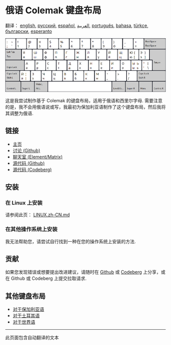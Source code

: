 # 俄语 Colemak 键盘布局

翻译： [english](README.md), [русский](README.ru.md), [español](README.es.md), [العربية](README.ar.md), [português](README.pt.md), [bahasa](README.id.md), [türkçe](README.tr.md), [български](README.bg.md), [esperanto](README.eo.md)

![预览俄罗斯 Colemak](./media/preview.png)

这是我尝试制作基于 Colemak 的键盘布局，适用于俄语和西里尔字母.
需要注意的是，我不会用俄语说或写，我最初为保加利亚语制作了这个键盘布局，然后我将其调整为俄语.

## 链接

* [主页](https://salif.github.io/colemak-ru/)
* [讨论 (Github)](https://github.com/salif/colemak-ru/discussions)
* [聊天室 (Element/Matrix)](https://matrix.to/#/#salif-colemak:mozilla.org)
* [源代码 (Github)](https://github.com/salif/colemak-ru)
* [源代码 (Codeberg)](https://codeberg.org/salif/colemak-ru)

## 安装

### 在 Linux 上安装

请参阅此页： [LINUX.zh-CN.md](./LINUX.zh-CN.md)

### 在其他操作系统上安装

我无法帮助您，请尝试自行找到一种在您的操作系统上安装的方法.

## 贡献

如果您发现错误或想要提出改进建议，请随时在 [Github] 或 [Codeberg] 上分享，或在 Github 或 Codeberg 上提交拉取请求.

[Github]: https://github.com/salif/colemak-ru/issues
[Codeberg]: https://codeberg.org/salif/colemak-ru/issues

## 其他键盘布局

* [对于保加利亚语](https://salif.github.io/colemak-bg/)
* [对于土耳其语](https://salif.github.io/colemak-tr/)
* [对于世界语](https://salif.github.io/colemak-eo/)

---

此页面包含自动翻译的文本
